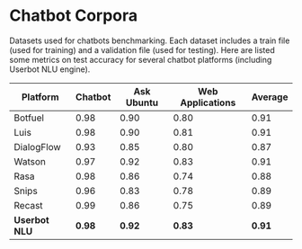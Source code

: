 # Chatbot Corpora

Datasets used for chatbots benchmarking.
Each dataset includes a train file (used for training) and a validation file (used for testing).
Here are listed some metrics on test accuracy for several chatbot platforms (including Userbot NLU engine).

| ﻿Platform    	| Chatbot 	| Ask Ubuntu 	| Web Applications 	| Average 	|
|-------------	|---------	|------------	|------------------	|---------	|
| Botfuel     	| 0.98    	| 0.90       	| 0.80             	| 0.91    	|
| Luis        	| 0.98    	| 0.90       	| 0.81             	| 0.91    	|
| DialogFlow  	| 0.93    	| 0.85       	| 0.80             	| 0.87    	|
| Watson      	| 0.97    	| 0.92       	| 0.83             	| 0.91    	|
| Rasa        	| 0.98    	| 0.86       	| 0.74             	| 0.88    	|
| Snips       	| 0.96    	| 0.83       	| 0.78             	| 0.89    	|
| Recast      	| 0.99    	| 0.86       	| 0.75             	| 0.89    	|
| **Userbot NLU** 	| **0.98**    	| **0.92**       	| **0.83**             	| **0.91**    	|
